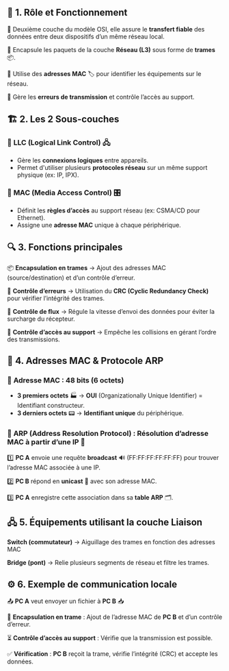 ##  **📌 1. Rôle et Fonctionnement**

🔹 Deuxième couche du modèle OSI, elle assure le **transfert fiable** des données entre deux dispositifs d’un même réseau local.

🔹 Encapsule les paquets de la couche **Réseau (L3)** sous forme de **trames** 📦.

🔹 Utilise des **adresses MAC** 🏷️ pour identifier les équipements sur le réseau.

🔹 Gère les **erreurs de transmission** et contrôle l’accès au support.



## **🏗 2. Les 2 Sous-couches**

### 🔹 **LLC (Logical Link Control) 🖧**

- Gère les **connexions logiques** entre appareils.
- Permet d'utiliser plusieurs **protocoles réseau** sur un même support physique (ex: IP, IPX).

### 🔹 **MAC (Media Access Control) 🎛**

- Définit les **règles d’accès** au support réseau (ex: CSMA/CD pour Ethernet).
- Assigne une **adresse MAC** unique à chaque périphérique.



## **🔍 3. Fonctions principales**

📦 **Encapsulation en trames** → Ajout des adresses MAC (source/destination) et d’un contrôle d’erreur.

🛑 **Contrôle d’erreurs** → Utilisation du **CRC (Cyclic Redundancy Check)** pour vérifier l’intégrité des trames.

🚦 **Contrôle de flux** → Régule la vitesse d’envoi des données pour éviter la surcharge du récepteur.

🔀 **Contrôle d’accès au support** → Empêche les collisions en gérant l’ordre des transmissions.



## **🔗 4. Adresses MAC & Protocole ARP**

### 📌 **Adresse MAC** : 48 bits (6 octets)

- **3 premiers octets** 🏭 → **OUI** (Organizationally Unique Identifier) = Identifiant constructeur.
- **3 derniers octets** 📟 → **Identifiant unique** du périphérique.

### 🔄 **ARP (Address Resolution Protocol)** : Résolution d’adresse MAC à partir d’une IP 📡

1️⃣ **PC A** envoie une requête **broadcast** 🔊 (FF:FF:FF:FF:FF:FF) pour trouver l’adresse MAC associée à une IP.

2️⃣ **PC B** répond en **unicast** 📩 avec son adresse MAC.

3️⃣ **PC A** enregistre cette association dans sa **table ARP** 🗂.



## **🖧 5. Équipements utilisant la couche Liaison**

**Switch (commutateur)** → Aiguillage des trames en fonction des adresses MAC

**Bridge (pont)** → Relie plusieurs segments de réseau et filtre les trames.



## **⚙️ 6. Exemple de communication locale**

📤 **PC A** veut envoyer un fichier à **PC B** 📥

🔄 **Encapsulation en trame** : Ajout de l’adresse MAC de **PC B** et d’un contrôle d’erreur.

⏳ **Contrôle d’accès au support** : Vérifie que la transmission est possible.

✅ **Vérification** : **PC B** reçoit la trame, vérifie l’intégrité (CRC) et accepte les données.


